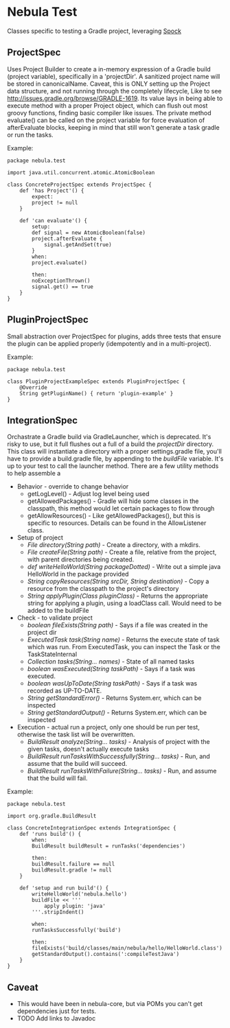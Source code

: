 Nebula Test
===========
Classes specific to testing a Gradle project, leveraging <a href="http://spockframework.org">Spock</a>

ProjectSpec
-----------
Uses Project Builder to create a in-memory expression of a Gradle build (project variable), specifically in a 'projectDir'. A sanitized project name will
be stored in canonicalName. Caveat, this is ONLY setting up the Project data structure, and not running through the completely lifecycle, Like to
see http://issues.gradle.org/browse/GRADLE-1619.  Its value lays in being able to execute method with a proper Project object, which can flush out most 
groovy functions, finding basic compiler like issues. The private method evaluate() can be called on the project variable for force evaluation of
afterEvaluate blocks, keeping in mind that still won't generate a task gradle or run the tasks.

Example:

```
package nebula.test

import java.util.concurrent.atomic.AtomicBoolean

class ConcreteProjectSpec extends ProjectSpec {
    def 'has Project'() {
        expect:
        project != null
    }

    def 'can evaluate'() {
        setup:
        def signal = new AtomicBoolean(false)
        project.afterEvaluate {
            signal.getAndSet(true)
        }
        when:
        project.evaluate()

        then:
        noExceptionThrown()
        signal.get() == true
    }
}
```

PluginProjectSpec
-----------------
Small abstraction over ProjectSpec for plugins, adds three tests that ensure the plugin can be applied properly (idempotently and in a multi-project).

Example:

```
package nebula.test

class PluginProjectExampleSpec extends PluginProjectSpec {
    @Override
    String getPluginName() { return 'plugin-example' }
}
```

IntegrationSpec
---------------
Orchastrate a Gradle build via GradleLauncher, which is deprecated. It's risky to use, but it full flushes out a full of a build the *projectDir* 
directory. This class will instantiate a directory with a proper settings.gradle file, you'll have to provide a build.gradle file, by appending
to the _buildFile_ variable. It's up to your test to call the launcher method. There are a few utility methods to help assemble a 

* Behavior - override to change behavior
  * getLogLevel() - Adjust log level being used
  * getAllowedPackages() - Gradle will hide some classes in the classpath, this method would let certain packages to flow through
  * getAllowResources() - Like getAllowedPackages(), but this is specific to resources. Details can be found in the AllowListener class.
* Setup of project
  * _File directory(String path)_ - Create a directory, with a mkdirs.
  * _File createFile(String path)_ - Create a file, relative from the project, with parent directories being created.
  * _def writeHelloWorld(String packageDotted)_ - Write out a simple java HelloWorld in the package provided
  * _String copyResources(String srcDir, String destination)_ - Copy a resource from the classpath to the project's directory
  * _String applyPlugin(Class pluginClass)_ - Returns the appropriate string for applying a plugin, using a loadClass call. Would need to be added to the buildFile
* Check - to validate project
  * _boolean fileExists(String path)_ - Says if a file was created in the project dir
  * _ExecutedTask task(String name)_ - Returns the execute state of task which was run. From ExecutedTask, you can inspect the Task or the TaskStateInternal
  * _Collection<ExecutedTask> tasks(String... names)_ - State of all named tasks
  * _boolean wasExecuted(String taskPath)_ - Says if a task was executed.
  * _boolean wasUpToDate(String taskPath)_ - Says if a task was recorded as UP-TO-DATE.
  * _String getStandardError()_ - Returns System.err, which can be inspected
  * _String getStandardOutput()_ - Returns System.err, which can be inspected
* Execution - actual run a project, only one should be run per test, otherwise the task list will be overwritten.
  * _BuildResult analyze(String... tasks)_ - Analysis of project with the given tasks, doesn't actually execute tasks
  * _BuildResult runTasksWithSuccessfully(String... tasks)_ - Run, and assume that the build will succeed.
  * _BuildResult runTasksWithFailure(String... tasks)_ - Run, and assume that the build will fail.

Example:
```
package nebula.test

import org.gradle.BuildResult

class ConcreteIntegrationSpec extends IntegrationSpec {
    def 'runs build'() {
        when:
        BuildResult buildResult = runTasks('dependencies')

        then:
        buildResult.failure == null
        buildResult.gradle != null
    }

    def 'setup and run build'() {
        writeHelloWorld('nebula.hello')
        buildFile << '''
            apply plugin: 'java'
        '''.stripIndent()

        when:
        runTasksSuccessfully('build')

        then:
        fileExists('build/classes/main/nebula/hello/HelloWorld.class')
        getStandardOutput().contains(':compileTestJava')
    }
}
```

Caveat
------
* This would have been in nebula-core, but via POMs you can't get dependencies just for tests.
* TODO Add links to Javadoc
